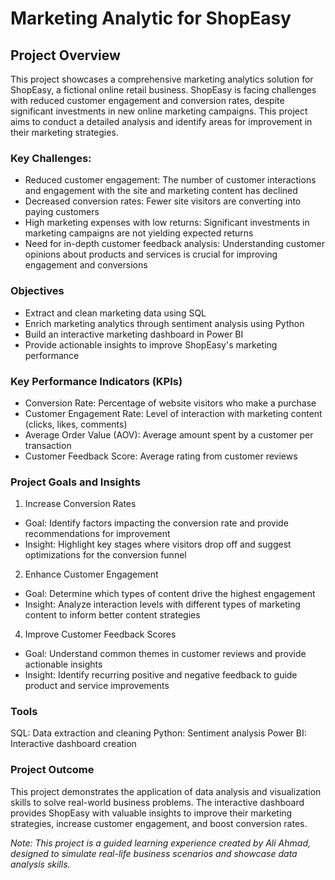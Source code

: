# Marketing Analytic for ShopEasy

## Project Overview
This project showcases a comprehensive marketing analytics solution for ShopEasy, a fictional online retail business. ShopEasy is facing challenges with reduced customer engagement and conversion rates, despite significant investments in new online marketing campaigns. This project aims to conduct a detailed analysis and identify areas for improvement in their marketing strategies.

### Key Challenges:

- Reduced customer engagement: The number of customer interactions and engagement with the site and marketing content has declined
- Decreased conversion rates: Fewer site visitors are converting into paying customers
- High marketing expenses with low returns: Significant investments in marketing campaigns are not yielding expected returns
- Need for in-depth customer feedback analysis: Understanding customer opinions about products and services is crucial for improving engagement and conversions

### Objectives
- Extract and clean marketing data using SQL
- Enrich marketing analytics through sentiment analysis using Python
- Build an interactive marketing dashboard in Power BI
- Provide actionable insights to improve ShopEasy's marketing performance

### Key Performance Indicators (KPIs)
- Conversion Rate: Percentage of website visitors who make a purchase
- Customer Engagement Rate: Level of interaction with marketing content (clicks, likes, comments)
- Average Order Value (AOV): Average amount spent by a customer per transaction
- Customer Feedback Score: Average rating from customer reviews

### Project Goals and Insights
1. Increase Conversion Rates
- Goal: Identify factors impacting the conversion rate and provide recommendations for improvement </n>
- Insight: Highlight key stages where visitors drop off and suggest optimizations for the conversion funnel

2. Enhance Customer Engagement
- Goal: Determine which types of content drive the highest engagement
- Insight: Analyze interaction levels with different types of marketing content to inform better content strategies

4. Improve Customer Feedback Scores
- Goal: Understand common themes in customer reviews and provide actionable insights</n>
- Insight: Identify recurring positive and negative feedback to guide product and service improvements

### Tools 

SQL: Data extraction and cleaning
Python: Sentiment analysis
Power BI: Interactive dashboard creation

### Project Outcome
This project demonstrates the application of data analysis and visualization skills to solve real-world business problems. The interactive dashboard provides ShopEasy with valuable insights to improve their marketing strategies, increase customer engagement, and boost conversion rates.

*Note: This project is a guided learning experience created by Ali Ahmad, designed to simulate real-life business scenarios and showcase data analysis skills.*
